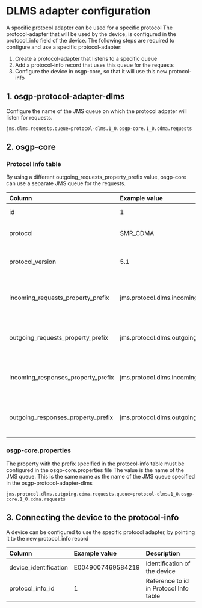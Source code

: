 <!--
SPDX-FileCopyrightText: Contributors to the GXF project

SPDX-License-Identifier: Apache-2.0
-->

# DLMS adapter configuration

A specific protocol adapter can be used for a specific protocol 
The protocol-adapter that will be used by the device, is configured in the protocol_info field of the device.
The following steps are required to configure and use a specific protocol-adapter:
1. Create a protocol-adapter that listens to a specific queue
2. Add a protocol-info record that uses this queue for the requests
3. Configure the device in osgp-core, so that it will use this new protocol-info

## 1. osgp-protocol-adapter-dlms

Configure the name of the JMS queue on which the protocol adpater will listen for requests.

```
jms.dlms.requests.queue=protocol-dlms.1_0.osgp-core.1_0.cdma.requests
```

## 2. osgp-core

### Protocol Info table

By using a different outgoing_requests_property_prefix value, osgp-core can use a separate JMS queue for the requests.

| Column | Example value | Description |
| :--- | :--- | :--- |
| id | 1 | Auto generated ID |
| protocol | SMR_CDMA | Identifier of the configuration |
| protocol_version | 5.1 | Version identifier of the configuration |
| incoming_requests_property_prefix | jms.protocol.dlms.incoming.requests | Property prefix of the JMS queue for incoming requests |
| outgoing_requests_property_prefix | jms.protocol.dlms.outgoing.cdma.requests | Property prefix of the JMS queue for outgoing requests |
| incoming_responses_property_prefix | jms.protocol.dlms.incoming.responses | Property prefix of the JMS queue for incoming responses |
| outgoing_responses_property_prefix | jms.protocol.dlms.outgoing.cdma.responses | Property prefix of the JMS queue for outgoing responses |

### osgp-core.properties

The property with the prefix specified in the protocol-info table must be configured in the osgp-core.properties file
The value is the name of the JMS queue. This is the same name as the name of the JMS queue specified in the osgp-protocol-adapter-dlms

```
jms.protocol.dlms.outgoing.cdma.requests.queue=protocol-dlms.1_0.osgp-core.1_0.cdma.requests
```

## 3. Connecting the device to the protocol-info

A device can be configured to use the specific protocol adapter, by pointing it to the new protocol_info record 

| Column | Example value | Description |
| :--- | :--- | :--- |
| device_identification | E0049007469584219 | Identification of the device |
| protocol_info_id | 1 | Reference to id in Protocol Info table |
